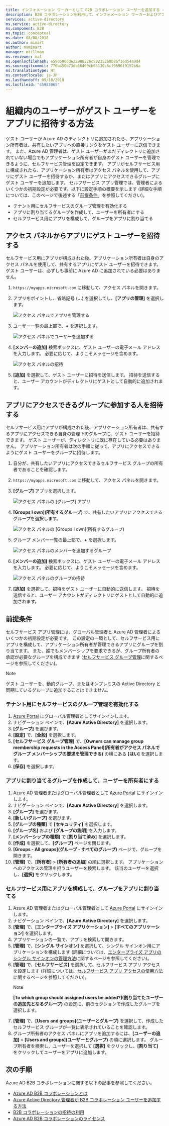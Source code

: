 ```yaml
---
title: インフォメーション ワーカーとして B2B コラボレーション ユーザーを追加する - Azure Active Directory | Microsoft Docs
description: B2B コラボレーションを利用して、インフォメーション ワーカーおよびアプリ所有者がアクセスのために Azure AD にゲスト ユーザーを追加する | Microsoft Docs
services: active-directory
ms.service: active-directory
ms.component: B2B
ms.topic: conceptual
ms.date: 08/08/2018
ms.author: mimart
author: msmimart
manager: mtillman
ms.reviewer: mal
ms.openlocfilehash: e590500dd622988226c592352b0b86f16d54a9d4
ms.sourcegitcommit: 776b450b73db66469cb63130c6cf9696f9152b6a
ms.translationtype: HT
ms.contentlocale: ja-JP
ms.lasthandoff: 09/18/2018
ms.locfileid: "45983065"
---
```

# <a name="how-users-in-your-organization-can-invite-guest-users-to-an-app"></a>組織内のユーザーがゲスト ユーザーをアプリに招待する方法

ゲスト ユーザーが Azure AD のディレクトリに追加されたら、アプリケーション所有者は、共有したいアプリへの直接リンクをゲスト ユーザーに送信できます。 また、Azure AD 管理者は、ゲスト ユーザーがまだディレクトリに追加されていない場合でもアプリケーション所有者が自身のゲスト ユーザーを管理できるように、セルフサービス管理を設定できます。 アプリがセルフサービス用に構成されたら、アプリケーション所有者はアクセス パネルを使用して、アプリにゲスト ユーザーを招待するか、またはアプリにアクセスできるグループにゲスト ユーザーを追加します。 セルフサービス アプリ管理では、管理者によるいくつかの初期設定が必要です。以下に設定手順の概要を示します (詳細な手順については、このページで後述する「[前提条件](#prerequisites)」を参照してください)。

 - テナント用にセルフサービスのグループ管理を有効化する
 - アプリに割り当てるグループを作成して、ユーザーを所有者にする
 - セルフサービス用にアプリを構成して、グループをアプリに割り当てる

## <a name="invite-a-guest-user-to-an-app-from-the-access-panel"></a>アクセス パネルからアプリにゲスト ユーザーを招待する

セルフサービス用にアプリが構成された後、アプリケーション所有者は自身のアクセス パネルを使用して、共有するアプリにゲスト ユーザーを招待できます。 ゲスト ユーザーは、必ずしも事前に Azure AD に追加されている必要はありません。 

1. `https://myapps.microsoft.com` に移動して、アクセス パネルを開きます。
2. アプリをポイントし、省略記号 (**...**) を選択してし、**[アプリの管理]** を選択します。
 
   ![アクセス パネルでアプリを管理する](media/add-users-iw/access-panel-manage-app.png)
 
3. ユーザー一覧の最上部で、**+** を選択します。
   
   ![アクセス パネルでユーザーを追加する](media/add-users-iw/access-panel-manage-app-add-user.png)
   
4. **[メンバーの追加]** 検索ボックスに、ゲスト ユーザーの電子メール アドレスを入力します。 必要に応じて、ようこそメッセージを含めます。
   
   ![アクセス パネルの招待](media/add-users-iw/access-panel-invitation.png)
   
5. **[追加]** を選択して、ゲスト ユーザーに招待を送信します。 招待を送信すると、ユーザー アカウントがディレクトリにゲストとして自動的に追加されます。

## <a name="invite-someone-to-join-a-group-that-has-access-to-the-app"></a>アプリにアクセスできるグループに参加する人を招待する
セルフサービス用にアプリが構成された後、アプリケーション所有者は、共有するアプリにアクセスできる自身の管理下のグループに、ゲスト ユーザーを招待できます。 ゲスト ユーザーが、ディレクトリに既に存在している必要はありません。 アプリケーション所有者は次の手順に従って、アプリにアクセスできるようにゲスト ユーザーをグループに招待します。

1. 自分が、共有したいアプリにアクセスできるセルフサービス グループの所有者であることを確認します。
2. `https://myapps.microsoft.com` に移動して、アクセス パネルを開きます。
3. **[グループ]** アプリを選択します。
   
   ![アクセス パネルの [グループ] アプリ](media/add-users-iw/access-panel-groups.png)
   
4. **[Groups I own]\(所有するグループ\)** で、共有したいアプリにアクセスできるグループを選択します。
   
   ![アクセス パネルの [Groups I own]\(所有するグループ\)](media/add-users-iw/access-panel-groups-i-own.png)
   
5. グループ メンバー一覧の最上部で、**+** を選択します。
   
   ![アクセス パネルのメンバーを追加するグループ](media/add-users-iw/access-panel-groups-add-member.png)
   
6. **[メンバーの追加]** 検索ボックスに、ゲスト ユーザーの電子メール アドレスを入力します。 必要に応じて、ようこそメッセージを含めます。
   
   ![アクセス パネルのグループの招待](media/add-users-iw/access-panel-invitation.png)
   
7. **[追加]** を選択して、招待をゲスト ユーザーに自動的に送信します。 招待を送信すると、ユーザー アカウントがディレクトリにゲストとして自動的に追加されます。


## <a name="prerequisites"></a>前提条件

セルフサービス アプリ管理には、グローバル管理者と Azure AD 管理者によるいくつかの初期設定が必要です。 この設定の一環として、セルフサービス用にアプリを構成して、アプリケーション所有者が管理できるアプリにグループを割り当てます。 また、誰でもメンバーシップを要求できるが、グループ所有者の承認が必要なグループを構成できます  ([セルフサービス グループ管理](https://docs.microsoft.com/azure/active-directory/users-groups-roles/groups-self-service-management)に関するページを参照してください)。 

> [!NOTE]
> ゲスト ユーザーを、動的グループ、またはオンプレミスの Active Directory と同期しているグループに追加することはできません。

### <a name="enable-self-service-group-management-for-your-tenant"></a>テナント用にセルフサービスのグループ管理を有効化する
1. [Azure Portal](https://portal.azure.com) にグローバル管理者としてサインインします。
2. ナビゲーション ペインで、**[Azure Active Directory]** を選択します。
3. **[グループ]** を選びます。
4. **[設定]** で、**[全般]** を選択します。
5. **[セルフサービス グループ管理]** で、**[Owners can manage group membership requests in the Access Panel]\(所有者がアクセス パネルでグループ メンバーシップの要求を管理できる)** の横にある **[はい]** を選択します。
6. **[保存]** を選択します。

### <a name="create-a-group-to-assign-to-the-app-and-make-the-user-an-owner"></a>アプリに割り当てるグループを作成して、ユーザーを所有者にする
1. Azure AD 管理者またはグローバル管理者として [Azure Portal](https://portal.azure.com) にサインインします。
2. ナビゲーション ペインで、**[Azure Active Directory]** を選択します。
3. **[グループ]** を選びます。
4. **[新しいグループ]** を選びます。
5. **[グループの種類]** で **[セキュリティ]** を選択します。
6. **[グループ名]** および **[グループの説明]** を入力します。
7. **[メンバーシップの種類]** で **[割り当て済み]** を選択します。
8. **[作成]** を選択して、**[グループ]** ページを閉じます。
9. **[Groups - All groups]\(グループ - すべてのグループ\)** ページで、グループを開きます。 
10. **[管理]** で、**[所有者]** > **[所有者の追加]** の順に選択します。 アプリケーションへのアクセスの管理を担うユーザーを検索します。 該当のユーザーを選択し、**[選択]** をクリックします。

### <a name="configure-the-app-for-self-service-and-assign-the-group-to-the-app"></a>セルフサービス用にアプリを構成して、グループをアプリに割り当てる
1. Azure AD 管理者またはグローバル管理者として [Azure Portal](https://portal.azure.com) にサインインします。
2. ナビゲーション ペインで、**[Azure Active Directory]** を選択します。
3. **[管理]** で、**[エンタープライズ アプリケーション]** > **[すべてのアプリケーション]** を選択します。
4. アプリケーションの一覧で、アプリを検索して開きます。
5. **[管理]** で、**[シングル サインオン]** を選択して、シングル サインオン用にアプリケーションを構成します  (詳細については、[エンタープライズ アプリのシングル サインオンの管理方法](https://docs.microsoft.com/azure/active-directory/manage-apps/configure-single-sign-on-portal)に関するページを参照してください)。
6. **[管理]** で、**[セルフサービス]** を選択して、セルフサービス アプリ アクセスを設定します  (詳細については、[セルフサービス アプリ アクセスの使用方法](https://docs.microsoft.com/azure/active-directory/application-access-panel-self-service-applications-how-to)に関するページを参照してください)。 
    > [!NOTE]
    > **[To which group should assigned users be added?]\(割り当てたユーザーの追加先となるグループ\)** の設定に、前のセクションで作成したグループを選択します。
7. **[管理]** で、**[Users and groups]\(ユーザーとグループ\)** を選択して、作成したセルフサービス グループが一覧に表示されていることを確認します。
8. グループ所有者のアクセス パネルにアプリを追加するには、**[ユーザーの追加]** > **[Users and groups]\(ユーザーとグループ\)** の順に選択します。 グループ所有者を検索し、ユーザーを選択して **[選択]** をクリックし、**[割り当て]** をクリックしてユーザーをアプリに追加します。

## <a name="next-steps"></a>次の手順

Azure AD B2B コラボレーションに関する以下の記事を参照してください。

- [Azure AD B2B コラボレーションとは](what-is-b2b.md)
- [Azure Active Directory 管理者が B2B コラボレーション ユーザーを追加する方法](add-users-administrator.md)
- [B2B コラボレーションの招待の利用](redemption-experience.md)
- [Azure AD B2B コラボレーションのライセンス](licensing-guidance.md)
